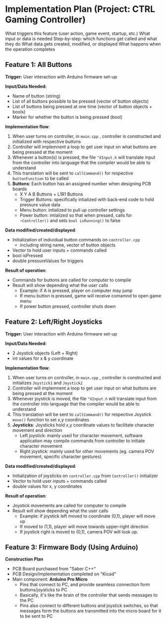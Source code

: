 # Implementation Plan (Project: CTRL Gaming Controller)
What triggers this feature (user action, game event, startup, etc.)
What input or data is needed
Step-by-step: which functions get called and what they do
What data gets created, modified, or displayed
What happens when the operation completes

## Feature 1: All Buttons
**Trigger:** User interaction with Arduino firmware set-up

**Input/Data Needed:** 
- Name of button (string)
- List of all buttons possible to be pressed (vector of button objects)
- List of buttons being pressed at one time (vector of button objects + bools)
- Marker for whether the button is being pressed (bool)

**Implementation flow**:
1. When user turns on controller, in `main.cpp` , controller is constructed and initialized with respective buttons
2. Controller will implemnent a loop to get user input on what buttons are being pressed at the moment
3. Whenever a button(s) is pressed, the file `"XInput.h` will translate input from the controller into language that the compiler would be able to understand
4. This translation will be sent to `callCommand()` for respective `buttonFunction` to be called
5. **Buttons**: Each button has an assigned number when designing PCB boards
      - X Y A B Buttons + L1R1 Buttons
      - Trigger Buttons: specifically intialized with back-end code to hold pressure value data
      - Menu button: intialized to pull up controller settings
      - Power button: intialized so that when pressed, calls for `~Controller()` and sets `bool isRunning()` to false

**Data modified/created/displayed**: 
- Initialization of individual button commands on `controller.cpp`
  - including string name, vector of button objects 
- Vector to hold user inputs + commands called
- bool isPressed
- double pressureValues for triggers

**Result of operation**:
- Commands for buttons are called for computer to compile
- Result will show depending what the user calls
  - Example: if A is pressed, player on computer may jump
  - If menu button is pressed, game will receive comamnd to open game menu
  - If power button pressed, controller shuts down
## Feature 2: Left/Right Joysticks
**Trigger:** User interaction with Arduino firmware set-up

**Input/Data Needed:**
- 2 Joystick objects (Left + Right)
- int values for x & y coordinate

**Implementation flow**:
1. When user turns on controller, in `main.cpp` , controller is constructed and initializes `Joystick1` and `Joystick2`
2. Controller will implemnent a loop to get user input on what buttons are being pressed at the moment
3. Whenever joystick is moved, the file `"XInput.h` will translate input from the controller into language that the compiler would be able to understand
4. This translation will be sent to `callCommand()` for respective Joystick `move()` function to set x,y coordinates
5. **Joysticks**: Joysticks hold x,y coordinate values to facilitate character movement and direction
   - Left joystick: mainly used for character movement, software application may compile commands from controller to initiate character movement
   - Right joystick: mainly used for other movements (eg. camera POV movement, specific character gestures)

**Data modified/created/displayed**:
- Initialization of joysticks on `controller.cpp` from `Controller()` initializer
- Vector to hold user inputs + commands called
- double values for x, y coordinates

**Result of operation**:
- Joystick movements are called for computer to compile
- Result will show depending what the user calls
  - Example: if joystick left moved to coordinate (0,1), player will move up
  - If moved to (1,1), player will move towards upper-right direction
  - If joystick right is moved to (0,1), camera POV will look up.

## Feature 3: Firmware Body (Using Arduino)
**Construction Plan**
- PCB Board purchased from "Saber C++"
- PCB Design/Implementation completed on "Kicad"
- Main component: **Arduino Pro Micro**
  - Pins that connect to PC, and provide seamless connection form buttons/joysticks to PC
  - Basically, it's like the brain of the controller that sends messages to the PC 
  - Pins also connect to different buttons and joystick switches, so that messages form the buttons are transmitted into the micro board for it to be sent to PC


